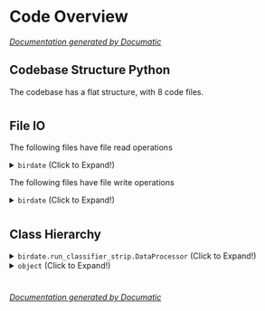 # Code Overview

[_Documentation generated by Documatic_](https://www.documatic.com)

<!---Documatic-section-Codebase Structure Python-start--->
## Codebase Structure Python

The codebase has a flat structure, with 8 code files.

# #
<!---Documatic-section-Codebase Structure Python-end--->

<!---Documatic-section-File IO-start--->
## File IO

<!---Documatic-block-file_io-start--->
The following files have file read operations

<!---Documatic-block-birdate-start--->
<details>
	<summary><code>birdate</code> (Click to Expand!)</summary>

* birdate.data_pro: ./data/birth_date_test.txt, ./data/birth_date_train.txt
* birdate.data_process: ./data/birth_date_test.txt, ./data/birth_date_test.txt, ./data/birth_date_test.txt, ./data/birth_date_test.txt, ./data/birth_date_train.txt, ./data/birth_date_train.txt, ./data/birth_date_train.txt, ./data/birth_date_train.txt, ./data/person_name.txt, ./data/person_name.txt
* birdate.data_process_strip: ./data/birth_date_test.txt, ./data/birth_date_test.txt, ./data/birth_date_test_strip.txt, ./data/birth_date_test_strip.txt, ./data/birth_date_train.txt, ./data/birth_date_train.txt, ./data/birth_date_train_strip.txt, ./data/birth_date_train_strip.txt, ./data/person_name.txt, ./data/person_name.txt
* birdate.json2vector: birth_date_x.jsonl
* birdate.proba2metrics
* birdate.strip
</details>
<!---Documatic-block-birdate-end--->

The following files have file write operations

<!---Documatic-block-birdate-start--->
<details>
	<summary><code>birdate</code> (Click to Expand!)</summary>

* birdate.data_pro: birth_date_testx.txt, birth_date_testy.pickle, birth_date_trainx.txt, birth_date_trainy.pickle, birth_date_x.txt
* birdate.proba2metrics
* birdate.strip
</details>
<!---Documatic-block-birdate-end--->
<!---Documatic-block-file_io-end--->

# #
<!---Documatic-section-File IO-end--->

<!---Documatic-section-Class Hierarchy-start--->
## Class Hierarchy

<!---Documatic-block-birdate.run_classifier_strip.DataProcessor-start--->
<details>
	<summary><code>birdate.run_classifier_strip.DataProcessor</code> (Click to Expand!)</summary>

* birdate.run_classifier.MyProcessor
* birdate.run_classifier_strip.MyProcessor
</details>
<!---Documatic-block-birdate.run_classifier_strip.DataProcessor-end--->

<!---Documatic-block-object-start--->
<details>
	<summary><code>object</code> (Click to Expand!)</summary>

* birdate.run_classifier.InputExample
* birdate.run_classifier.InputFeatures
* birdate.run_classifier_strip.DataProcessor
* birdate.run_classifier_strip.InputExample
* birdate.run_classifier_strip.InputFeatures
</details>
<!---Documatic-block-object-end--->

# #
<!---Documatic-section-Class Hierarchy-end--->

[_Documentation generated by Documatic_](https://www.documatic.com)